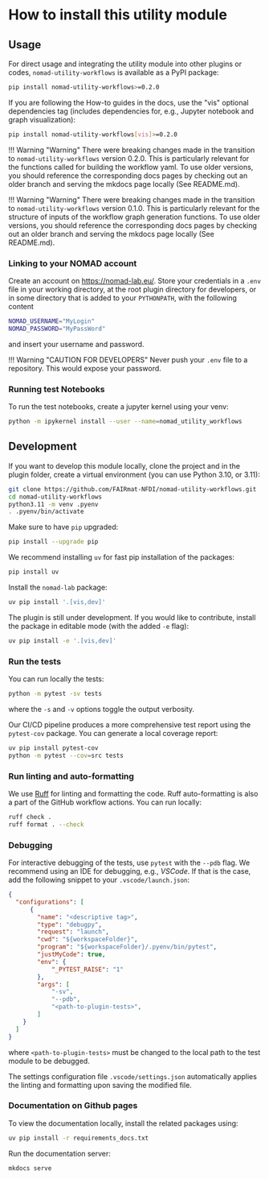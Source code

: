 # How to install this utility module

## Usage

For direct usage and integrating the utility module into other plugins or codes, `nomad-utility-workflows` is available as a PyPI package:

```bash
pip install nomad-utility-workflows>=0.2.0
```

If you are following the How-to guides in the docs, use the "vis" optional dependencies tag (includes dependencies for, e.g., Jupyter notebook and graph visualization):

```bash
pip install nomad-utility-workflows[vis]>=0.2.0
```

!!! Warning "Warning"
    There were breaking changes made in the transition to `nomad-utility-workflows` version 0.2.0. This is particularly relevant for the functions called for building the workflow yaml. To use older versions, you should reference the corresponding docs pages by checking out an older branch and serving the mkdocs page locally (See README.md).

!!! Warning "Warning"
    There were breaking changes made in the transition to `nomad-utility-workflows` version 0.1.0. This is particularly relevant for the structure of inputs of the workflow graph generation functions. To use older versions, you should reference the corresponding docs pages by checking out an older branch and serving the mkdocs page locally (See README.md).

### Linking to your NOMAD account
Create an account on https://nomad-lab.eu/.
Store your credentials in a `.env` file in your working directory, at the root plugin directory for developers, or in some directory that is added to your `PYTHONPATH`, with the following content
```bash
NOMAD_USERNAME="MyLogin"
NOMAD_PASSWORD="MyPassWord"
```
and insert your username and password.

!!! Warning "CAUTION FOR DEVELOPERS"
    Never push your `.env` file to a repository. This would expose your password.

### Running test Notebooks
To run the test notebooks, create a jupyter kernel using your venv:
```sh
python -m ipykernel install --user --name=nomad_utility_workflows
```

## Development

If you want to develop this module locally, clone the project and in the plugin folder, create a virtual environment (you can use Python 3.10, or 3.11):
```sh
git clone https://github.com/FAIRmat-NFDI/nomad-utility-workflows.git
cd nomad-utility-workflows
python3.11 -m venv .pyenv
. .pyenv/bin/activate
```

Make sure to have `pip` upgraded:
```sh
pip install --upgrade pip
```

We recommend installing `uv` for fast pip installation of the packages:
```sh
pip install uv
```

Install the `nomad-lab` package:
```sh
uv pip install '.[vis,dev]'
```

The plugin is still under development. If you would like to contribute, install the package in editable mode (with the added `-e` flag):
```sh
uv pip install -e '.[vis,dev]'
```

### Run the tests

You can run locally the tests:
```sh
python -m pytest -sv tests
```

where the `-s` and `-v` options toggle the output verbosity.

Our CI/CD pipeline produces a more comprehensive test report using the `pytest-cov` package. You can generate a local coverage report:
```sh
uv pip install pytest-cov
python -m pytest --cov=src tests
```

### Run linting and auto-formatting

We use [Ruff](https://docs.astral.sh/ruff/) for linting and formatting the code. Ruff auto-formatting is also a part of the GitHub workflow actions. You can run locally:
```sh
ruff check .
ruff format . --check
```


### Debugging

For interactive debugging of the tests, use `pytest` with the `--pdb` flag. We recommend using an IDE for debugging, e.g., _VSCode_. If that is the case, add the following snippet to your `.vscode/launch.json`:
```json
{
  "configurations": [
      {
        "name": "<descriptive tag>",
        "type": "debugpy",
        "request": "launch",
        "cwd": "${workspaceFolder}",
        "program": "${workspaceFolder}/.pyenv/bin/pytest",
        "justMyCode": true,
        "env": {
            "_PYTEST_RAISE": "1"
        },
        "args": [
            "-sv",
            "--pdb",
            "<path-to-plugin-tests>",
        ]
    }
  ]
}
```

where `<path-to-plugin-tests>` must be changed to the local path to the test module to be debugged.

The settings configuration file `.vscode/settings.json` automatically applies the linting and formatting upon saving the modified file.


### Documentation on Github pages

To view the documentation locally, install the related packages using:
```sh
uv pip install -r requirements_docs.txt
```

Run the documentation server:
```sh
mkdocs serve
```

